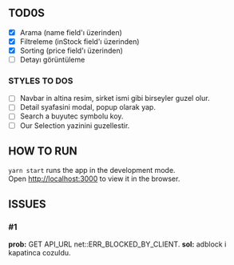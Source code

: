 ## TOD0S

- [x] Arama (name field'ı üzerinden)
- [x] Filtreleme (inStock field'ı üzerinden)
- [x] Sorting (price field'ı üzerinden)
- [ ] Detayı görüntüleme

### STYLES TO DOS

- [ ] Navbar in altina resim, sirket ismi gibi birseyler guzel olur.
- [ ] Detail syafasini modal, popup olarak yap.
- [ ] Search a buyutec symbolu koy.
- [ ] Our Selection yazinini guzellestir.

## HOW TO RUN

`yarn start` runs the app in the development mode.\
Open [http://localhost:3000](http://localhost:3000) to view it in the browser.

## ISSUES

### #1

**prob:** GET API_URL net::ERR_BLOCKED_BY_CLIENT.
**sol:** adblock i kapatinca cozuldu.
